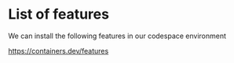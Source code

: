 # List of features

We can install the following features in our codespace environment

https://containers.dev/features